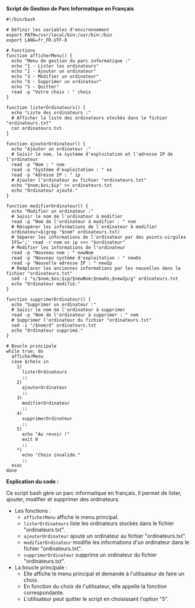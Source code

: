 **Script de Gestion de Parc Informatique en Français**

```shell
#!/bin/bash

# Définir les variables d'environnement
export PATH=/usr/local/bin:/usr/bin:/bin
export LANG=fr_FR.UTF-8

# Fonctions
function afficherMenu() {
  echo "Menu de gestion du parc informatique :"
  echo "1 - Lister les ordinateurs"
  echo "2 - Ajouter un ordinateur"
  echo "3 - Modifier un ordinateur"
  echo "4 - Supprimer un ordinateur"
  echo "5 - Quitter"
  read -p "Votre choix : " choix
}

function listerOrdinateurs() {
  echo "Liste des ordinateurs :"
  # Afficher la liste des ordinateurs stockés dans le fichier "ordinateurs.txt"
  cat ordinateurs.txt
}

function ajouterOrdinateur() {
  echo "Ajouter un ordinateur :"
  # Saisir le nom, le système d'exploitation et l'adresse IP de l'ordinateur
  read -p "Nom : " nom
  read -p "Système d'exploitation : " os
  read -p "Adresse IP : " ip
  # Ajouter l'ordinateur au fichier "ordinateurs.txt"
  echo "$nom;$os;$ip" >> ordinateurs.txt
  echo "Ordinateur ajouté."
}

function modifierOrdinateur() {
  echo "Modifier un ordinateur :"
  # Saisir le nom de l'ordinateur à modifier
  read -p "Nom de l'ordinateur à modifier : " nom
  # Récupérer les informations de l'ordinateur à modifier
  ordinateur=$(grep "$nom" ordinateurs.txt)
  # Séparer les informations de l'ordinateur par des points-virgules
  IFS=';' read -r nom os ip <<< "$ordinateur"
  # Modifier les informations de l'ordinateur
  read -p "Nouveau nom : " newNom
  read -p "Nouveau système d'exploitation : " newOs
  read -p "Nouvelle adresse IP : " newIp
  # Remplacer les anciennes informations par les nouvelles dans le fichier "ordinateurs.txt"
  sed -i "s/$nom;$os;$ip/$newNom;$newOs;$newIp/g" ordinateurs.txt
  echo "Ordinateur modifié."
}

function supprimerOrdinateur() {
  echo "Supprimer un ordinateur :"
  # Saisir le nom de l'ordinateur à supprimer
  read -p "Nom de l'ordinateur à supprimer : " nom
  # Supprimer l'ordinateur du fichier "ordinateurs.txt"
  sed -i "/$nom/d" ordinateurs.txt
  echo "Ordinateur supprimé."
}

# Boucle principale
while true; do
  afficherMenu
  case $choix in
    1)
      listerOrdinateurs
      ;;
    2)
      ajouterOrdinateur
      ;;
    3)
      modifierOrdinateur
      ;;
    4)
      supprimerOrdinateur
      ;;
    5)
      echo "Au revoir !"
      exit 0
      ;;
    *)
      echo "Choix invalide."
      ;;
  esac
done
```

**Explication du code :**

Ce script bash gère un parc informatique en français. Il permet de lister, ajouter, modifier et supprimer des ordinateurs.

* Les fonctions :
  * `afficherMenu` affiche le menu principal.
  * `listerOrdinateurs` liste les ordinateurs stockés dans le fichier "ordinateurs.txt".
  * `ajouterOrdinateur` ajoute un ordinateur au fichier "ordinateurs.txt".
  * `modifierOrdinateur` modifie les informations d'un ordinateur dans le fichier "ordinateurs.txt".
  * `supprimerOrdinateur` supprime un ordinateur du fichier "ordinateurs.txt".
* La boucle principale :
  * Elle affiche le menu principal et demande à l'utilisateur de faire un choix.
  * En fonction du choix de l'utilisateur, elle appelle la fonction correspondante.
  * L'utilisateur peut quitter le script en choisissant l'option "5".